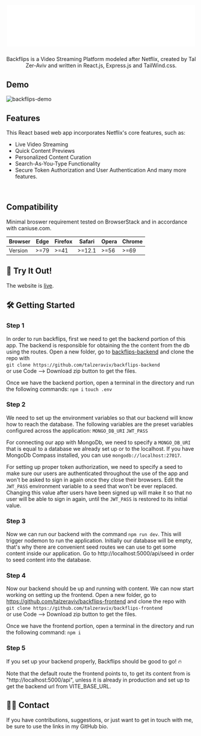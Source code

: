<h1 align="center">
  <br>
  <a href="https://backflips.vercel.app/"><img src="https://raw.githubusercontent.com/talzeraviv/backflips-frontend/main/src/assets/backflips-logo.svg" alt="Backflips" width="500"></a>
  <br>
</h1>

<p align="center">
  Backflips is a Video Streaming Platform modeled after Netflix, created by Tal Zer-Aviv and written in React.js, Express.js and TailWind.css.
  
</p>

## Demo
![backflips-demo](https://github.com/talzeraviv/backflips-frontend/assets/106658389/5c7a451a-c555-4e51-8525-133f9d46ad95)

## Features
This React based web app incorporates Netflix's core features, such as:
  * Live Video Streaming
  * Quick Content Previews
  * Personalized Content Curation
  * Search-As-You-Type Functionality
  * Secure Token Authorization and User Authentication
  And many more features.
  <br />

## Compatibility
Minimal broswer requirement tested on BrowserStack and in accordance with caniuse.com.

| Browser | Edge | Firefox | Safari | Opera | Chrome |
|---------|------|---------|--------|-------|--------|
| Version | >=79 | >=41    | >=12.1 | >=56  | >=69   |

## 🚀 Try It Out!
The website is [live](backflips.vercel.app).

## 🛠 Getting Started
### Step 1
In order to run backflips, first we need to get the backend portion of this app.
The backend is responsible for obtaining the the content from the db using the routes.
Open a new folder, go to [backflips-backend](https://github.com/talzeraviv/backflips-backend) and clone the repo with 
<br>
`git clone https://github.com/talzeraviv/backflips-backend`
<br />
or use Code --> Download zip button to get the files.

Once we have the backend portion, open a terminal in the directory and run the following commands:
`npm i`
`touch .env`

### Step 2
We need to set up the environment variables so that our backend will know how to reach the database.
The following variables are the preset variables configured across the application:
`MONGO_DB_URI`
`JWT_PASS`

For connecting our app with MongoDb, we need to specify a `MONGO_DB_URI` 
that is equal to a database we already set up or to the localhost.
If you have MongoDb Compass installed, you can use `mongodb://localhost:27017`.

For setting up proper token authorization, we need to specify a seed to make sure our users
are authenticated throughout the use of the app and won't be asked to sign in again once they close
their browsers.
Edit the `JWT_PASS` environment variable to a seed that won't be ever replaced.
Changing this value after users have been signed up will make it so that no user will be able
to sign in again, until the `JWT_PASS` is restored to its initial value.

### Step 3
Now we can run our backend with the command `npm run dev`.
This will trigger nodemon to run the application.
Initially our database will be empty, that's why there are convenient seed routes we can use
to get some content inside our application.
Go to http://localhost:5000/api/seed in order to seed content into the database.

### Step 4
Now our backend should be up and running with content.
We can now start working on setting up the frontend.
Open a new folder, go to https://github.com/talzeraviv/backflips-frontend and clone the repo with 
<br>
`git clone https://github.com/talzeraviv/backflips-frontend`
<br />
or use Code --> Download zip button to get the files.

Once we have the frontend portion, open a terminal in the directory and run the following command:
`npm i`

### Step 5
If you set up your backend properly, Backflips should be good to go! 🔥

Note that the default route the frontend points to, to get its content from is "http://localhost:5000/api",
unless it is already in production and set up to get the backend url from VITE_BASE_URL.


## 🙋‍♂️ Contact 
If you have contributions, suggestions, or just want to get in touch with me, be sure to use the links in my GitHub bio.
